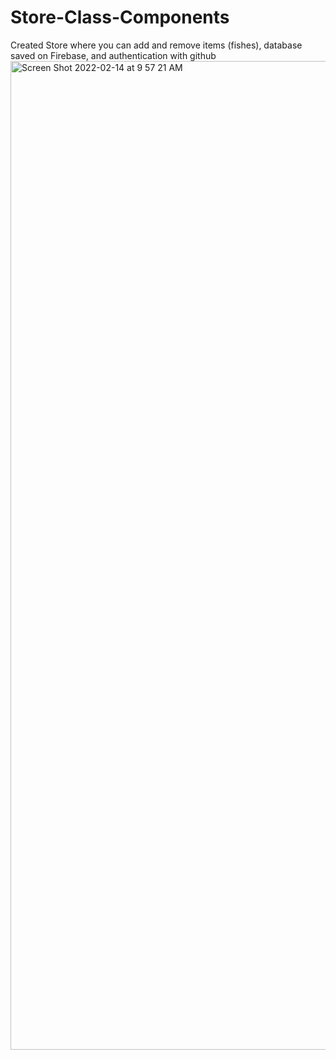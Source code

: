 # Store-Class-Components
Created Store where you can add and remove items (fishes), database saved on Firebase, and authentication with github
<img width="1582" alt="Screen Shot 2022-02-14 at 9 57 21 AM" src="https://user-images.githubusercontent.com/50221347/153887918-fe277a9f-4550-4f37-808d-d3c5be84b082.png">
